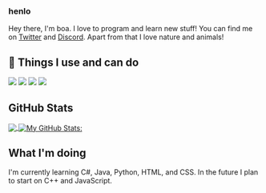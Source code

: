 ### henlo

Hey there, I'm boa. I love to program and learn new stuff! You can find me on <a href="https://twitter.com/boafur">Twitter</a> and <a href="https://discord.gg/hello">Discord</a>. Apart from that I love nature and animals!

## 🔧 Things I use and can do
![](https://img.shields.io/badge/OS-Linux_&%20Windows-informational?style=flat&logo=linux&logoColor=white&color=2bbc8a)
![](https://img.shields.io/badge/Editor-Visual_Studio_Code-informational?style=flat&logo=visual-studio-code&logoColor=white&color=2bbc8a)
![](https://img.shields.io/badge/Code-Python-informational?style=flat&logo=python&logoColor=white&color=2bbc8a)
![](https://img.shields.io/badge/Shell-Bash-informational?style=flat&logo=gnu-bash&logoColor=white&color=2bbc8a)

## GitHub Stats

<a href="https://github.com/boafur/boafur">
  <img align="center" src="https://github-readme-stats.vercel.app/api/top-langs/?username=boafur&title_color=ffffff&text_color=c9cacc&icon_color=2bbc8a&bg_color=1d1f21" />
</a>
<a href="https://github.com/boafur/boafur">
  <img align="center" src="https://github-readme-stats.vercel.app/api?username=boafur&show_icons=true&line_height=27&count_private=true&title_color=ffffff&text_color=c9cacc&icon_color=2bbc8a&bg_color=1d1f21" alt="My GitHub Stats: " />
</a>

## What I'm doing

I'm currently learning C#, Java, Python, HTML, and CSS. In the future I plan to start on C++ and JavaScript.
